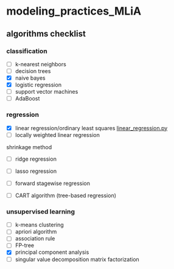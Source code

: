 # modeling_practices_MLiA

## algorithms checklist
### classification
- [ ] k-nearest neighbors
- [ ] decision trees
- [x] naive bayes
- [x] logistic regression
- [ ] support vector machines
- [ ] AdaBoost

### regression
- [x] linear regression/ordinary least squares
[linear_regression.py](./linear_regression.py)
- [ ] locally weighted linear regression

shrinkage method
- [ ] ridge regression
- [ ] lasso regression
- [ ] forward stagewise regression

- [ ] CART algorithm (tree-based regression)
 
### unsupervised learning
- [ ] k-means clustering
- [ ] apriori algorithm
- [ ] association rule
- [ ] FP-tree
- [x] principal component analysis
- [ ] singular value decomposition matrix factorization
